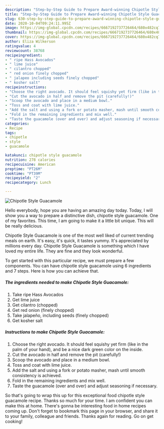```yaml
---
description: "Step-by-Step Guide to Prepare Award-winning Chipotle Style Guacamole"
title: "Step-by-Step Guide to Prepare Award-winning Chipotle Style Guacamole"
slug: 630-step-by-step-guide-to-prepare-award-winning-chipotle-style-guacamole
date: 2020-10-04T09:24:11.995Z
image: https://img-global.cpcdn.com/recipes/6667192737726464/680x482cq70/chipotle-style-guacamole-recipe-main-photo.jpg
thumbnail: https://img-global.cpcdn.com/recipes/6667192737726464/680x482cq70/chipotle-style-guacamole-recipe-main-photo.jpg
cover: https://img-global.cpcdn.com/recipes/6667192737726464/680x482cq70/chipotle-style-guacamole-recipe-main-photo.jpg
author: Eliza Wilkerson
ratingvalue: 4
reviewcount: 38768
recipeingredient:
- " ripe Hass Avocados"
- " lime juice"
- " cilantro chopped"
- " red onion finely chopped"
- " jalapeo including seeds finely chopped"
- " kosher salt"
recipeinstructions:
- "Choose the right avocado. It should feel squishy yet firm (like in the palm of your hand), and be a nice dark green color on the inside."
- "Cut the avocado in half and remove the pit (carefully!)"
- "Scoop the avocado and place in a medium bowl."
- "Toss and coat with lime juice."
- "Add the salt and using a fork or potato masher, mash until smooth consistency is achieved."
- "Fold in the remaining ingredients and mix well."
- "Taste the guacamole (over and over) and adjust seasoning if necessary."
categories:
- Recipe
tags:
- chipotle
- style
- guacamole

katakunci: chipotle style guacamole 
nutrition: 278 calories
recipecuisine: American
preptime: "PT26M"
cooktime: "PT39M"
recipeyield: "2"
recipecategory: Lunch

---
```



![Chipotle Style Guacamole](https://img-global.cpcdn.com/recipes/6667192737726464/680x482cq70/chipotle-style-guacamole-recipe-main-photo.jpg)

Hello everybody, hope you are having an amazing day today. Today, I will show you a way to prepare a distinctive dish, chipotle style guacamole. One of my favorites. This time, I am going to make it a little bit unique. This will be really delicious.



Chipotle Style Guacamole is one of the most well liked of current trending meals on earth. It's easy, it's quick, it tastes yummy. It's appreciated by millions every day. Chipotle Style Guacamole is something which I have loved my entire life. They are fine and they look wonderful.


To get started with this particular recipe, we must prepare a few components. You can have chipotle style guacamole using 6 ingredients and 7 steps. Here is how you can achieve that.

<!--inarticleads1-->

##### The ingredients needed to make Chipotle Style Guacamole:

1. Take  ripe Hass Avocados
1. Get  lime juice
1. Get  cilantro (chopped)
1. Get  red onion (finely chopped)
1. Take  jalapeño, including seeds (finely chopped)
1. Get  kosher salt




<!--inarticleads2-->

##### Instructions to make Chipotle Style Guacamole:

1. Choose the right avocado. It should feel squishy yet firm (like in the palm of your hand), and be a nice dark green color on the inside.
1. Cut the avocado in half and remove the pit (carefully!)
1. Scoop the avocado and place in a medium bowl.
1. Toss and coat with lime juice.
1. Add the salt and using a fork or potato masher, mash until smooth consistency is achieved.
1. Fold in the remaining ingredients and mix well.
1. Taste the guacamole (over and over) and adjust seasoning if necessary.




So that's going to wrap this up for this exceptional food chipotle style guacamole recipe. Thanks so much for your time. I am confident you can make this at home. There's gonna be interesting food in home recipes coming up. Don't forget to bookmark this page in your browser, and share it to your family, colleague and friends. Thanks again for reading. Go on get cooking!
